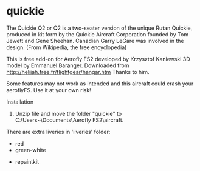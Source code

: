 # quickie
The Quickie Q2 or Q2 is a two-seater version of the unique Rutan Quickie, produced in kit form by the Quickie Aircraft Corporation founded by Tom Jewett and Gene Sheehan. Canadian Garry LeGare was involved in the design.  (From Wikipedia, the free encyclopedia)

This is free add-on for Aerofly FS2 developed by Krzysztof Kaniewski
3D model by Emmanuel Baranger. 
Downloaded from http://helijah.free.fr/flightgear/hangar.htm
Thanks to him.

 Some features may not work as intended and this aircraft could crash your aeroflyFS. 
 Use it at your own risk!

Installation

1. Unzip file and move the folder "quickie" to C:\Users\~\Documents\Aerofly FS2\aircraft.

There are extra liveries in 'liveries' folder:
- red
- green-white
+ repaintkit
